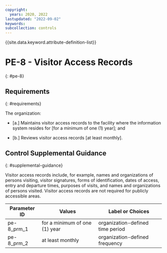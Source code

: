 ```yaml
---
copyright:
  years: 2020, 2022
lastupdated: "2022-09-02"
keywords: 
subcollection: controls
---
```



{{site.data.keyword.attribute-definition-list}}


# PE-8 - Visitor Access Records
{: #pe-8}

## Requirements
{: #requirements}

The organization:

- \[a.\] Maintains visitor access records to the facility where the information system resides for [for a minimum of one (1) year]; and

- \[b.\] Reviews visitor access records [at least monthly].

## Control Supplemental Guidance
{: #supplemental-guidance}

Visitor access records include, for example, names and organizations of persons visiting, visitor signatures, forms of identification, dates of access, entry and departure times, purposes of visits, and names and organizations of persons visited. Visitor access records are not required for publicly accessible areas.

| Parameter ID | Values | Label or Choices |
|---|---|---|
| pe-8_prm_1 | for a minimum of one (1) year | organization-defined time period |
| pe-8_prm_2 | at least monthly | organization-defined frequency |

